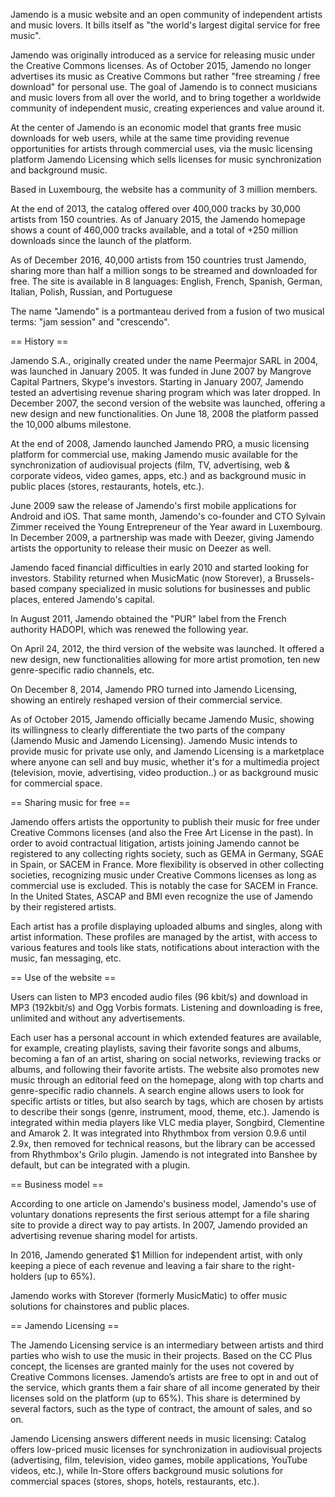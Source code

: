Jamendo is a music website and an open community of independent artists and music lovers. It bills itself as "the world's largest digital service for free music".

Jamendo was originally introduced as a service for releasing music under the Creative Commons licenses. As of October 2015, Jamendo no longer advertises its music as Creative Commons but rather "free streaming / free download" for personal use. The goal of Jamendo is to connect musicians and music lovers from all over the world, and to bring together a worldwide community of independent music, creating experiences and value around it.

At the center of Jamendo is an economic model that grants free music downloads for web users, while at the same time providing revenue opportunities for artists through commercial uses, via the music licensing platform Jamendo Licensing which sells licenses for music synchronization and background music.

Based in Luxembourg, the website has a community of 3 million members.

At the end of 2013, the catalog offered over 400,000 tracks by 30,000 artists from 150 countries. As of January 2015, the Jamendo homepage shows a count of 460,000 tracks available, and a total of +250 million downloads since the launch of the platform.

As of December 2016, 40,000 artists from 150 countries trust Jamendo, sharing more than half a million songs to be streamed and downloaded for free. The site is available in 8 languages: English, French, Spanish, German, Italian, Polish, Russian, and Portuguese

The name "Jamendo" is a portmanteau derived from a fusion of two musical terms: "jam session" and "crescendo".


== History ==

Jamendo S.A., originally created under the name Peermajor SARL in 2004, was launched in January 2005. It was funded in June 2007 by Mangrove Capital Partners, Skype's investors. Starting in January 2007, Jamendo tested an advertising revenue sharing program which was later dropped. In December 2007, the second version of the website was launched, offering a new design and new functionalities. On June 18, 2008 the platform passed the 10,000 albums milestone.

At the end of 2008, Jamendo launched Jamendo PRO, a music licensing platform for commercial use, making Jamendo music available for the synchronization of audiovisual projects (film, TV, advertising, web & corporate videos, video games, apps, etc.) and as background music in public places (stores, restaurants, hotels, etc.).

June 2009 saw the release of Jamendo's first mobile applications for Android and iOS. That same month, Jamendo's co-founder and CTO Sylvain Zimmer received the Young Entrepreneur of the Year award in Luxembourg. In December 2009, a partnership was made with Deezer, giving Jamendo artists the opportunity to release their music on Deezer as well.

Jamendo faced financial difficulties in early 2010 and started looking for investors. Stability returned when MusicMatic (now Storever), a Brussels-based company specialized in music solutions for businesses and public places, entered Jamendo's capital.

In August 2011, Jamendo obtained the "PUR" label from the French authority HADOPI, which was renewed the following year.

On April 24, 2012, the third version of the website was launched. It offered a new design, new functionalities allowing for more artist promotion, ten new genre-specific radio channels, etc.

On December 8, 2014, Jamendo PRO turned into Jamendo Licensing, showing an entirely reshaped version of their commercial service.

As of October 2015, Jamendo officially became Jamendo Music, showing its willingness to clearly differentiate the two parts of the company (Jamendo Music and Jamendo Licensing). Jamendo Music intends to provide music for private use only, and Jamendo Licensing is a marketplace where anyone can sell and buy music, whether it's for a multimedia project (television, movie, advertising, video production..) or as background music for commercial space.


== Sharing music for free ==

Jamendo offers artists the opportunity to publish their music for free under Creative Commons licenses (and also the Free Art License in the past). In order to avoid contractual litigation, artists joining Jamendo cannot be registered to any collecting rights society, such as GEMA in Germany, SGAE in Spain, or SACEM in France. More flexibility is observed in other collecting societies, recognizing music under Creative Commons licenses as long as commercial use is excluded. This is notably the case for SACEM in France. In the United States, ASCAP and BMI even recognize the use of Jamendo by their registered artists.

Each artist has a profile displaying uploaded albums and singles, along with artist information. These profiles are managed by the artist, with access to various features and tools like stats, notifications about interaction with the music, fan messaging, etc.


== Use of the website ==

Users can listen to MP3 encoded audio files (96 kbit/s) and download in MP3 (192kbit/s) and Ogg Vorbis formats. Listening and downloading is free, unlimited and without any advertisements.

Each user has a personal account in which extended features are available, for example, creating playlists, saving their favorite songs and albums, becoming a fan of an artist, sharing on social networks, reviewing tracks or albums, and following their favorite artists. The website also promotes new music through an editorial feed on the homepage, along with top charts and genre-specific radio channels. A search engine allows users to look for specific artists or titles, but also search by tags, which are chosen by artists to describe their songs (genre, instrument, mood, theme, etc.). Jamendo is integrated within media players like VLC media player, Songbird, Clementine and Amarok 2. It was integrated into Rhythmbox from version 0.9.6 until 2.9x, then removed for technical reasons, but the library can be accessed from Rhythmbox's Grilo plugin. Jamendo is not integrated into Banshee by default, but can be integrated with a plugin.


== Business model ==

According to one article on Jamendo's business model, Jamendo's use of voluntary donations represents the first serious attempt for a file sharing site to provide a direct way to pay artists. In 2007, Jamendo provided an advertising revenue sharing model for artists.

In 2016, Jamendo generated $1 Million for independent artist, with only keeping a piece of each revenue and leaving a fair share to the right-holders (up to 65%).

Jamendo works with Storever (formerly MusicMatic) to offer music solutions for chainstores and public places.


== Jamendo Licensing ==

The Jamendo Licensing service is an intermediary between artists and third parties who wish to use the music in their projects. Based on the CC Plus concept, the licenses are granted mainly for the uses not covered by Creative Commons licenses. Jamendo’s artists are free to opt in and out of the service, which grants them a fair share of all income generated by their licenses sold on the platform (up to 65%). This share is determined by several factors, such as the type of contract, the amount of sales, and so on.

Jamendo Licensing answers different needs in music licensing: Catalog offers low-priced music licenses for synchronization in audiovisual projects (advertising, film, television, video games, mobile applications, YouTube videos, etc.), while In-Store offers background music solutions for commercial spaces (stores, shops, hotels, restaurants, etc.).
